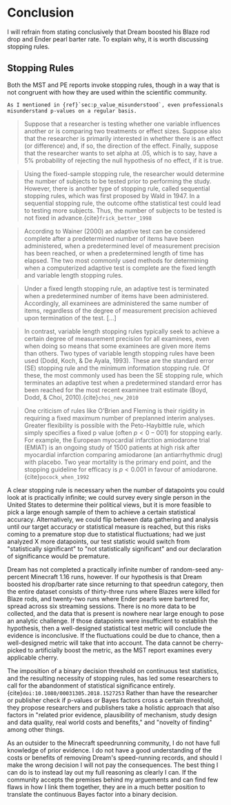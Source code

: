 # Conclusion

I will refrain from stating conclusively that Dream boosted his Blaze rod drop and Ender pearl barter rate. To explain why, it is worth discussing stopping rules.

## Stopping Rules

Both the MST and PE reports invoke stopping rules, though in a way that is not congruent with how they are used within the scientific community.

```{margin} P-values 
As I mentioned in {ref}`sec:p_value_misunderstood`, even professionals misunderstand p-values on a regular basis.
```

> Suppose that a researcher is testing whether one variable influences another or is comparing two treatments or effect sizes. Suppose also that the researcher is primarily interested in whether there is an effect (or difference) and, if so, the direction of the effect. Finally, suppose that the researcher wants to set alpha at .05, which is to say, have a 5% probability of rejecting the null hypothesis of no effect, if it is true.

> Using the fixed-sample stopping rule, the researcher would determine the number of subjects to be tested prior to performing the study. However, there is another type of stopping rule, called sequential stopping rules, which was first proposed by Wald in 1947. In a sequential stopping rule, the outcome ofthe statistical test could lead to testing more subjects. Thus, the number of subjects to be tested is not fixed in advance.{cite}`frick_better_1998`

> According to Wainer (2000) an adaptive test can be considered complete after a predetermined number of items have been administered, when a predetermined level of measurement precision has been reached, or when a predetermined length of time has elapsed. The two most commonly used methods for determining when a computerized adaptive test is complete are the fixed length and variable length stopping rules.

> Under a fixed length stopping rule, an adaptive test is terminated when a predetermined number of items have been administered. Accordingly, all examinees are administered the same number of items, regardless of the degree of measurement precision achieved upon termination of the test. \[...\]

> In contrast, variable length stopping rules typically seek to achieve a certain degree of measurement precision for all examinees, even when doing so means that some examinees are given more items than others. Two types of variable length stopping rules have been used (Dodd, Koch, & De Ayala, 1993). These are the standard error (SE) stopping rule and the minimum information stopping rule. Of these, the most commonly used has been the SE stopping rule, which terminates an adaptive test when a predetermined standard error has been reached for the most recent examinee trait estimate (Boyd, Dodd, & Choi, 2010).{cite}`choi_new_2010`

> One criticism of rules like O'Brien and Fleming is their rigidity in requiring a fixed maximum number of preplanned interim analyses. Greater flexibility is possible with the Peto-Haybittle rule, which simply specifies a fixed p value (often $p<0-001$) for stopping early. For example, the European myocardial infarction amiodarone trial (EMIAT) is an ongoing study of 1500 patients at high risk after myocardial infarction comparing amiodarone (an antiarrhythmic drug) with placebo. Two year mortality is the primary end point, and the stopping guideline for efficacy is $p < 0.001$ in favour of amiodarone.{cite}`pocock_when_1992`

A clear stopping rule is necessary when the number of datapoints you could look at is practically infinite; we could survey every single person in the United States to determine their political views, but it is more feasible to pick a large enough sample of them to achieve a certain statistical accuracy. Alternatively, we could flip between data gathering and analysis until our target accuracy or statistical measure is reached, but this risks coming to a premature stop due to statistical fluctuations; had we just analyzed X more datapoints, our test statistic would switch from "statistically significant" to "not statistically significant" and our declaration of significance would be premature.

Dream has not completed a practically infinite number of random-seed any-percent Minecraft 1.16 runs, however. If our hypothesis is that Dream boosted his drop/barter rate since returning to that speedrun category, then the entire dataset consists of thirty-three runs where Blazes were killed for Blaze rods, and twenty-two runs where Ender pearls were bartered for, spread across six streaming sessions. There is no more data to be collected, and the data that is present is nowhere near large enough to pose an analytic challenge. If those datapoints were insufficient to establish the hypothesis, then a well-designed statistical test metric will conclude the evidence is inconclusive. If the fluctuations could be due to chance, then a well-designed metric will take that into account. The data cannot be cherry-picked to artificially boost the metric, as the MST report examines every applicable cherry.

The imposition of a binary decision threshold on continuous test statistics, and the resulting necessity of stopping rules, has led some researchers to call for the abandonment of statistical significance entirely.{cite}`doi:10.1080/00031305.2018.1527253` Rather than have the researcher or publisher check if p-values or Bayes factors cross a certain threshold, they propose researchers and publishers take a holistic approach that also factors in "related prior evidence, plausibility of mechanism, study design and data quality, real world costs and benefits," and "novelty of finding" among other things.

As an outsider to the Minecraft speedrunning community, I do not have full knowledge of prior evidence. I do not have a good understanding of the costs or benefits of removing Dream's speed-running records, and should I make the wrong decision I will not pay the consequences. The best thing I can do is to instead lay out my full reasoning as clearly I can. If the community accepts the premises behind my arguements and can find few flaws in how I link them together, they are in a much better position to translate the continuous Bayes factor into a binary decision.
